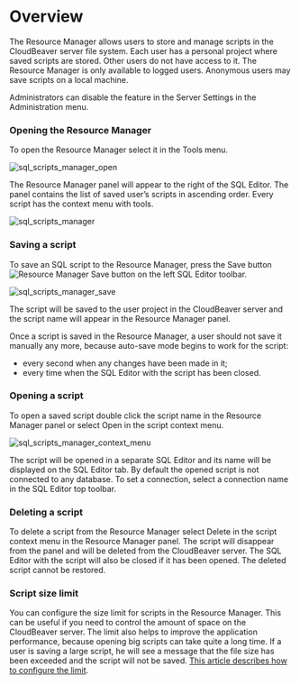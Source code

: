 # Overview

The Resource Manager allows users to store and manage scripts in the CloudBeaver server file system. Each user has a personal project where saved scripts are stored. Other users do not have access to it. 
The Resource Manager is only available to logged users. Anonymous users may save scripts on a local machine.

Administrators can disable the feature in the Server Settings in the Administration menu.

### Opening the Resource Manager
To open the Resource Manager select it in the Tools menu.

![sql_scripts_manager_open](https://github.com/dbeaver/cloudbeaver/wiki/images/resource_manager/sql_scripts_manager_open.png)

The Resource Manager panel will appear to the right of the SQL Editor. 
The panel contains the list of saved user’s scripts in ascending order. Every script has the context menu with tools.

![sql_scripts_manager](https://github.com/dbeaver/cloudbeaver/wiki/images/resource_manager/sql_scripts_manager.png)

### Saving a script
To save an SQL script to the Resource Manager, press the Save button ![Resource Manager Save button](https://github.com/dbeaver/cloudbeaver/wiki/images/resource_manager/rm_save.png) on the left SQL Editor toolbar.
 
![sql_scripts_manager_save](https://github.com/dbeaver/cloudbeaver/wiki/images/resource_manager/sql_scripts_manager_save.png)

The script will be saved to the user project in the CloudBeaver server and the script name will appear in the Resource Manager panel.

Once a script is saved in the Resource Manager, a user should not save it manually any more, because auto-save mode begins to work for the script:
* every second when any changes have been made in it;
* every time when the SQL Editor with the script has been closed.

### Opening a script
To open a saved script double click the script name in the Resource Manager panel or select Open in the script context menu. 

![sql_scripts_manager_context_menu](https://github.com/dbeaver/cloudbeaver/wiki/images/resource_manager/sql_scripts_manager_context_menu.png)

The script will be opened in a separate SQL Editor and its name will be displayed on the SQL Editor tab. By default the opened script is not connected to any database. To set a connection, select a connection name in the SQL Editor top toolbar. 

### Deleting a script
To delete a script from the Resource Manager select Delete in the script context menu in the Resource Manager panel. The script will disappear from the panel and will be deleted from the CloudBeaver server. The SQL Editor with the script will also be closed if it has been opened.
The deleted script cannot be restored.

### Script size limit
You can configure the size limit for scripts in the Resource Manager. This can be useful if you need to control the amount of space on the CloudBeaver server. The limit also helps to improve the application performance, because opening big scripts can take quite a long time. If a user is saving a large script, he will see a message that the file size has been exceeded and the script will not be saved. [This article describes how to configure the limit](https://github.com/dbeaver/cloudbeaver/wiki/Server-configuration#resource-quotas).